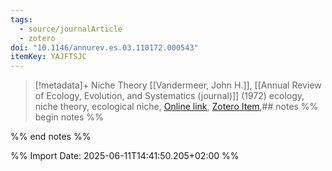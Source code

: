 ```yaml
---
tags:
  - source/journalArticle
  - zotero
doi: "10.1146/annurev.es.03.110172.000543"
itemKey: YAJFTSJC
---
```

>[!metadata]+
> Niche Theory
> [[Vandermeer, John H.]], 
> [[Annual Review of Ecology, Evolution, and Systematics (journal)]] (1972)
> ecology, niche theory, ecological niche, 
> [Online link](https://www.annualreviews.org/content/journals/10.1146/annurev.es.03.110172.000543), [Zotero Item](zotero://select/library/items/YAJFTSJC),## notes %% begin notes %%

%% end notes %%

%% Import Date: 2025-06-11T14:41:50.205+02:00 %%
